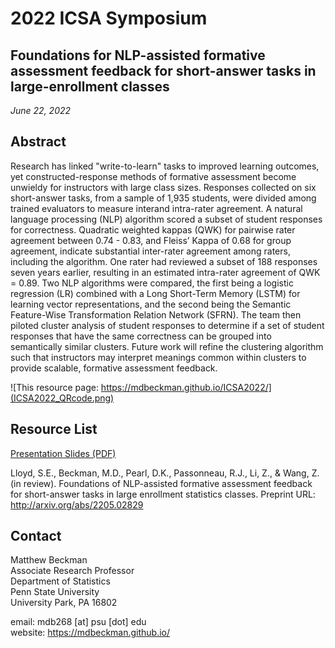 # 2022 ICSA Symposium

## Foundations for NLP-assisted formative assessment feedback for short-answer tasks in large-enrollment classes

*June 22, 2022*

## Abstract

Research has linked "write-to-learn" tasks to improved learning outcomes, yet constructed-response methods of formative assessment become unwieldy for instructors with large class sizes. Responses collected on six short-answer tasks, from a sample of 1,935 students, were divided among trained evaluators to measure interand intra-rater agreement. A natural language processing (NLP) algorithm scored a subset of student responses for correctness. Quadratic weighted kappas (QWK) for pairwise rater agreement between 0.74 - 0.83, and Fleiss’ Kappa of 0.68 for group agreement, indicate substantial inter-rater agreement among raters, including the algorithm. One rater had reviewed a subset of 188 responses seven years earlier, resulting in an estimated intra-rater agreement of QWK = 0.89. Two NLP algorithms were compared, the first being a logistic regression (LR) combined with a Long Short-Term Memory (LSTM) for learning vector representations, and the second being the Semantic Feature-Wise Transformation Relation Network (SFRN). The team then piloted cluster analysis of student responses to determine if a set of student responses that have the same correctness can be grouped into semantically similar clusters. Future work will refine the clustering algorithm such that instructors may interpret meanings common within clusters to provide scalable, formative assessment feedback.

![This resource page: https://mdbeckman.github.io/ICSA2022/](ICSA2022_QRcode.png)


## Resource List

[Presentation Slides (PDF)](202206-nlp-statEduc.pdf)

Lloyd, S.E., Beckman, M.D., Pearl, D.K., Passonneau, R.J., Li, Z., & Wang, Z. (in review). Foundations of NLP-assisted formative assessment feedback for short-answer tasks in large enrollment statistics classes. Preprint URL: <http://arxiv.org/abs/2205.02829>


## Contact

Matthew Beckman  
Associate Research Professor  
Department of Statistics  
Penn State University  
University Park, PA 16802  

email: mdb268 [at] psu [dot] edu  
website: <https://mdbeckman.github.io/>  

